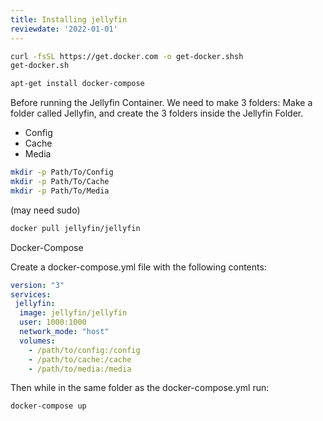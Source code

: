 ```yaml
---
title: Installing jellyfin
reviewdate: '2022-01-01'
---
```



```bash
curl -fsSL https://get.docker.com -o get-docker.shsh
get-docker.sh
```

```bash
apt-get install docker-compose
```

Before running the Jellyfin Container. We need to make 3 folders:
Make a folder called Jellyfin, and create the 3 folders inside the Jellyfin Folder.

* Config
* Cache
* Media

```bash
mkdir -p Path/To/Config
mkdir -p Path/To/Cache
mkdir -p Path/To/Media
```

(may need sudo)

```bash
docker pull jellyfin/jellyfin
```

Docker-Compose

Create a docker-compose.yml file with the following contents:

```yaml
version: "3"
services:
 jellyfin:
  image: jellyfin/jellyfin
  user: 1000:1000
  network_mode: "host"
  volumes:
    - /path/to/config:/config
    - /path/to/cache:/cache
    - /path/to/media:/media
```

Then while in the same folder as the docker-compose.yml run:

```bash
docker-compose up
```

